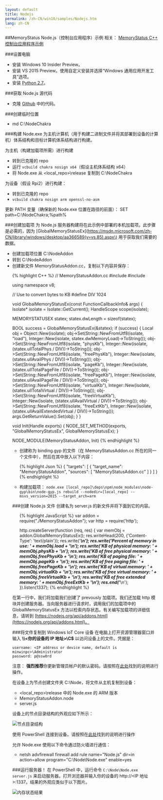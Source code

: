 ```yaml
---
layout: default
title: Nodejs
permalink: /zh-CN/win10/samples/Nodejs.htm
lang: zh-CN
---
```


##MemoryStatus Node.js（控制台应用程序）示例
相关： [MemoryStatus C++ 控制台应用程序示例]({{site.baseurl}}/{{page.lang}}/win10/samples/ConsoleApp.htm)


###设置电脑
* 安装 Windows 10 Insider Preview。
* 安装 VS 2015 Preview。使用自定义安装并选择“Windows 通用应用开发工具”选项。
* 安装 [Python 2.7](https://www.python.org/downloads/)。

###获取 Node.js 源代码
* 克隆 [Github](http://github.com/Microsoft/node) 中的代码。

###创建临时位置
* md C:\\NodeChakra

###构建 Node.exe
为主机计算机（用于构建二进制文件并将其部署到设备的计算机）体系结构和目标计算机体系结构进行构建。

为主机（构建加载项所需）进行构建

* 转到已克隆的 repo
* 运行 `vcbuild chakra nosign x64`（假设主机体系结构 x64）
* 将 Node.exe 从 &lt;local\_repo&gt;\\release 复制到 C:\\NodeChakra

为设备（假设 Rpi2）进行构建：

* 转到已克隆的 repo
* `vcbuild chakra nosign arm openssl-no-asm`

更新 PATH 变量（确保新的 Node.exe 位置在路径的前面）： SET path=C:\\NodeChakra;%path%

###创建加载项
为 Node.js 服务器构建将在此示例中部署的本机加载项。此步骤是必需的，因为 [GlobalMemoryStatusEx]\(https://msdn.microsoft.com/zh-CN/library/windows/desktop/aa366589(v=vs.85).aspx\) 用于获取我们需要的数据。

* 创建加载项位置 C:\\NodeAddon
* 转到 C:\\NodeAddon
* 创建新文件 MemoryStatusAddon.cc，复制以下内容并保存：

<UL>
{% highlight C++ %}
// MemoryStatusAddon.cc
#include <node.h>
#include <windows.h>

using namespace v8;

// Use to convert bytes to KB
#define DIV 1024

void GlobalMemoryStatusEx(const FunctionCallbackInfo<Value>& args) {
  Isolate* isolate = Isolate::GetCurrent();
  HandleScope scope(isolate);

  MEMORYSTATUSEX statex;
  statex.dwLength = sizeof(statex);

  BOOL success = GlobalMemoryStatusEx(&statex);
  if (success)
  {
    Local<Object> obj = Object::New(isolate);
    obj->Set(String::NewFromUtf8(isolate, "load"), Integer::New(isolate, statex.dwMemoryLoad)->ToString());
    obj->Set(String::NewFromUtf8(isolate, "physKb"), Integer::New(isolate, (statex.ullTotalPhys / DIV))->ToString());
    obj->Set(String::NewFromUtf8(isolate, "freePhysKb"), Integer::New(isolate, (statex.ullAvailPhys / DIV))->ToString());
    obj->Set(String::NewFromUtf8(isolate, "pageKb"), Integer::New(isolate, (statex.ullTotalPageFile / DIV))->ToString());
    obj->Set(String::NewFromUtf8(isolate, "freePageKb"), Integer::New(isolate, (statex.ullAvailPageFile / DIV))->ToString());
    obj->Set(String::NewFromUtf8(isolate, "virtualKb"), Integer::New(isolate, (statex.ullTotalVirtual / DIV))->ToString());
    obj->Set(String::NewFromUtf8(isolate, "freeVirtualKb"), Integer::New(isolate, (statex.ullAvailVirtual / DIV))->ToString());
    obj->Set(String::NewFromUtf8(isolate, "freeExtKb"), Integer::New(isolate, (statex.ullAvailExtendedVirtual / DIV))->ToString());
    args.GetReturnValue().Set(obj);
  }
}

void Init(Handle<Object> exports) {
  NODE_SET_METHOD(exports, "GlobalMemoryStatusEx", GlobalMemoryStatusEx);
}

NODE_MODULE(MemoryStatusAddon, Init)
{% endhighlight %}
</UL>

* 创建称为 binding.gyp 的文件（在 MemoryStatusAddon.cc 所在的同一个文件中），然后在其中放入以下内容：

<UL>
{% highlight Json %}
{
  "targets": [
    {
      "target_name": "MemoryStatusAddon",
      "sources": [ "MemoryStatusAddon.cc" ]
    }
  ]
}
{% endhighlight %}
</UL>

*  构建加载项： `node.exe [local_repo]\deps\npm\node_modules\node-gyp\bin\node-gyp.js rebuild --nodedir=[local_repo] --msvs_version=2015 --target_arch=arm`


###创建 Node.js 文件
创建名为 server.js 的新文件并将下面到它的内容。

<UL>
{% highlight JavaScript %}
var addon = require("./MemoryStatusAddon");
var http = require('http');

http.createServer(function (req, res) {
  var memObj = addon.GlobalMemoryStatusEx();
  res.writeHead(200, {'Content-Type': 'text/plain'});
  res.write('*************************************************\n');
  res.write('Percent of memory in use: ' + memObj.load + '\n');
  res.write('KB of physical memory: ' + memObj.physKb + '\n');
  res.write('KB of free physical memory: ' + memObj.freePhysKb + '\n');
  res.write('KB of paging file: ' + memObj.pageKb + '\n');
  res.write('KB of free paging file: ' + memObj.freePageKb + '\n');
  res.write('KB of virtual memory: ' + memObj.virtualKb + '\n');
  res.write('KB of free virtual memory: ' + memObj.freeVirtualKb + '\n');
  res.write('KB of free extended memory: ' + memObj.freeExtKb + '\n');
  res.end('*************************************************\n');
}).listen(1337);
{% endhighlight %}
</UL>

在第一行中，我们将加载我们创建了 prevously 加载项。我们还加载 http 模块并创建服务器。当向服务器进行请求时，调用我们的加载项中的 GlobalMemoryStatusEx 方法以检索内存状态。有关编写加载项的详细信息，请转到 [https://nodejs.org/api/addons.html](https://nodejs.org/api/addons.html)。


###将文件复制到 Windows IoT Core 设备
在电脑上打开资源管理器窗口并输入 **\\\\\<你的设备的 IP 地址\>\\C$** 以访问设备上的文件。凭据是：

    username: <IP address or device name, default is minwinpc>\Administrator
    password: p@ssw0rd

注意： **强烈推荐**你更新管理员帐户的默认密码。请按照在[此处]({{site.baseurl}}/{{page.lang}}/win10/samples/PowerShell.htm)找到的说明进行操作。

在设备上为节点创建文件夹 C:\\Node，将文件从主机复制到设备：

* &lt;local\_repo&gt;\\release 中的 Node.exe 的 ARM 版本
* MemoryStatusAddon.node
* server.js

设备上的节点目录结构的外观应如下所示：

![节点目录结构]({{site.baseurl}}/images/Nodejs/memstatus-sample-file-structure.png)

使用 PowerShell 连接到设备。请按照在[此处]({{site.baseurl}}/{{page.lang}}/win10/samples/PowerShell.htm)找到的说明进行操作

允许 Node.exe 使用以下命令通过防火墙进行通信：

* netsh advfirewall firewall add rule name="Node.js" dir=in action=allow program="C:\\Node\\Node.exe" enable=yes


###运行服务器！
在 PowerShell 中，运行命令 `C:\Node\Node.exe server.js` 来启动服务器。打开浏览器并输入你的设备的 http://&lt;IP 地址 \>:1337。结果的外观应类似于以下图片。

![内存状态结果]({{site.baseurl}}/images/Nodejs/memorystatus-ie.PNG)
